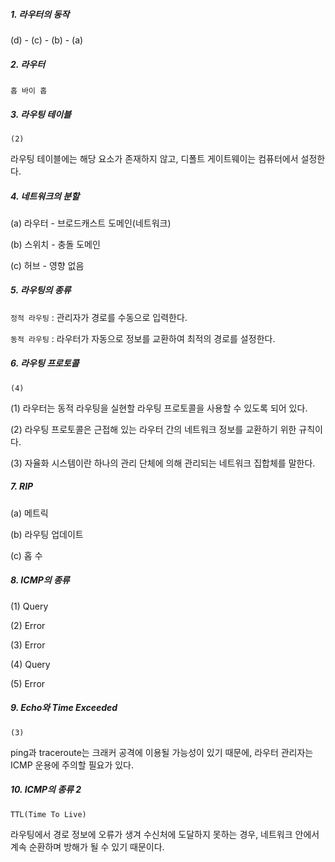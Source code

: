 ##### 1. 라우터의 동작

(d) - (c) - (b) - (a)

##### 2. 라우터

`홉 바이 홉`

##### 3. 라우팅 테이블

`(2)`

라우팅 테이블에는 해당 요소가 존재하지 않고, 디폴트 게이트웨이는 컴퓨터에서 설정한다.

##### 4. 네트워크의 분할

(a) 라우터 - 브로드캐스트 도메인(네트워크)

(b) 스위치 - 충돌 도메인

(c) 허브 - 영향 없음

##### 5. 라우팅의 종류

`정적 라우팅` : 관리자가 경로를 수동으로 입력한다.

`동적 라우팅` : 라우터가 자동으로 정보를 교환하여 최적의 경로를 설정한다.

##### 6. 라우팅 프로토콜

`(4)`

(1) 라우터는 동적 라우팅을 실현할 라우팅 프로토콜을 사용할 수 있도록 되어 있다.

(2) 라우팅 프로토콜은 근접해 있는 라우터 간의 네트워크 정보를 교환하기 위한 규칙이다.

(3) 자율화 시스템이란 하나의 관리 단체에 의해 관리되는 네트워크 집합체를 말한다.

##### 7. RIP

(a) 메트릭

(b) 라우팅 업데이트

(c) 홉 수

##### 8. ICMP의 종류

(1) Query

(2) Error

(3) Error

(4) Query

(5) Error

##### 9. Echo와 Time Exceeded

`(3)` 

ping과 traceroute는 크래커 공격에 이용될 가능성이 있기 때문에, 라우터 관리자는 ICMP 운용에 주의할 필요가 있다.

##### 10. ICMP의 종류 2

`TTL(Time To Live)` 

라우팅에서 경로 정보에 오류가 생겨 수신처에 도달하지 못하는 경우, 네트워크 안에서 계속 순환하며 방해가 될 수 있기 때문이다.


